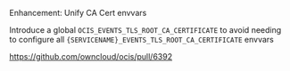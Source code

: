 Enhancement: Unify CA Cert envvars

Introduce a global `OCIS_EVENTS_TLS_ROOT_CA_CERTIFICATE` to avoid needing to configure all `{SERVICENAME}_EVENTS_TLS_ROOT_CA_CERTIFICATE` envvars

https://github.com/owncloud/ocis/pull/6392
